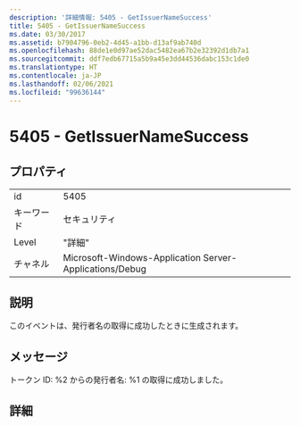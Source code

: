 ```yaml
---
description: '詳細情報: 5405 - GetIssuerNameSuccess'
title: 5405 - GetIssuerNameSuccess
ms.date: 03/30/2017
ms.assetid: b7904796-0eb2-4d45-a1bb-d13af9ab740d
ms.openlocfilehash: 88de1e0d97ae52dac5482ea67b2e32392d1db7a1
ms.sourcegitcommit: ddf7edb67715a5b9a45e3dd44536dabc153c1de0
ms.translationtype: HT
ms.contentlocale: ja-JP
ms.lasthandoff: 02/06/2021
ms.locfileid: "99636144"
---
```

# <a name="5405---getissuernamesuccess"></a>5405 - GetIssuerNameSuccess

## <a name="properties"></a>プロパティ  
  
|||  
|-|-|  
|id|5405|  
|キーワード|セキュリティ|  
|Level|"詳細"|  
|チャネル|Microsoft-Windows-Application Server-Applications/Debug|  
  
## <a name="description"></a>説明  

 このイベントは、発行者名の取得に成功したときに生成されます。  
  
## <a name="message"></a>メッセージ  

 トークン ID: %2 からの発行者名: %1 の取得に成功しました。  
  
## <a name="details"></a>詳細
